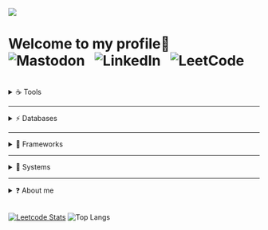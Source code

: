 ![](https://i.pinimg.com/originals/24/2e/37/242e379f970c22bf30e1689290627058.gif)
 # Welcome to my profile👋 &nbsp;&nbsp;&nbsp;&nbsp;![Mastodon](https://img.shields.io/badge/-MASTODON-%232B90D9?style=for-the-badge&logo=mastodon&logoColor=white) &nbsp;&nbsp;![LinkedIn](https://img.shields.io/badge/linkedin-%230077B5.svg?style=for-the-badge&logo=linkedin&logoColor=white) 	&nbsp;&nbsp;![LeetCode](https://img.shields.io/badge/LeetCode-000000?style=for-the-badge&logo=LeetCode&logoColor=#d16c06)
  <br />
  
<!-- https://art.pixilart.com/cb97514d85c12ba.gif -->

<details>
  <summary>☕ Tools</summary>
  <br />
  
![Java](https://img.shields.io/badge/java-%23ED8B00.svg?style=for-the-badge&logo=java&logoColor=white) &nbsp;&nbsp; ![JavaScript](https://img.shields.io/badge/javascript-%23323330.svg?style=for-the-badge&logo=javascript&logoColor=%23F7DF1E) &nbsp;&nbsp;![HTML5](https://img.shields.io/badge/html5-%23E34F26.svg?style=for-the-badge&logo=html5&logoColor=white) &nbsp;&nbsp;![CSS3](https://img.shields.io/badge/css3-%231572B6.svg?style=for-the-badge&logo=css3&logoColor=white) &nbsp;&nbsp;![Apache Groovy](https://img.shields.io/badge/Apache%20Groovy-4298B8.svg?style=for-the-badge&logo=Apache+Groovy&logoColor=white)  &nbsp;&nbsp;![Apache Maven](https://img.shields.io/badge/Apache%20Maven-C71A36?style=for-the-badge&logo=Apache%20Maven&logoColor=white)  &nbsp;&nbsp;![Git](https://img.shields.io/badge/git-%23F05033.svg?style=for-the-badge&logo=git&logoColor=white) &nbsp;&nbsp;![Python](https://img.shields.io/badge/python-3670A0?style=for-the-badge&logo=python&logoColor=ffdd54) &nbsp;&nbsp;![PHP](https://img.shields.io/badge/php-%23777BB4.svg?style=for-the-badge&logo=php&logoColor=white) &nbsp;&nbsp;![Markdown](https://img.shields.io/badge/markdown-%23000000.svg?style=for-the-badge&logo=markdown&logoColor=white) &nbsp;&nbsp;![Bootstrap](https://img.shields.io/badge/bootstrap-%23563D7C.svg?style=for-the-badge&logo=bootstrap&logoColor=white) &nbsp;&nbsp;![Bulma](https://img.shields.io/badge/bulma-00D0B1?style=for-the-badge&logo=bulma&logoColor=white)  &nbsp;&nbsp;![Jira](https://img.shields.io/badge/jira-%230A0FFF.svg?style=for-the-badge&logo=jira&logoColor=white)  &nbsp;&nbsp;![Confluence](https://img.shields.io/badge/confluence-%23172BF4.svg?style=for-the-badge&logo=confluence&logoColor=white)  &nbsp;&nbsp;![Bitbucket](https://img.shields.io/badge/bitbucket-%230047B3.svg?style=for-the-badge&logo=bitbucket&logoColor=white) &nbsp;&nbsp;![C](https://img.shields.io/badge/c-%2300599C.svg?style=for-the-badge&logo=c&logoColor=white) &nbsp;&nbsp;![C++](https://img.shields.io/badge/c++-%2300599C.svg?style=for-the-badge&logo=c%2B%2B&logoColor=white)
</details>

--- 

<details>
  <summary>⚡ Databases</summary>
  <br />
 
![MySQL](https://img.shields.io/badge/mysql-%2300f.svg?style=for-the-badge&logo=mysql&logoColor=white&color=black) &nbsp;&nbsp;![Postgres](https://img.shields.io/badge/postgres-%23316192.svg?style=for-the-badge&logo=postgresql&logoColor=white) &nbsp;&nbsp;![MongoDB](https://img.shields.io/badge/MongoDB-%234ea94b.svg?style=for-the-badge&logo=mongodb&logoColor=white)
</details>

---

<details>
  <summary>🔨 Frameworks</summary>
  <br />
 
![React](https://img.shields.io/badge/react-%2320232a.svg?style=for-the-badge&logo=react&logoColor=%2361DAFB) &nbsp;&nbsp;![Spring](https://img.shields.io/badge/spring-%236DB33F.svg?style=for-the-badge&logo=spring&logoColor=white) &nbsp;&nbsp;![Angular](https://img.shields.io/badge/angular-%23DD0031.svg?style=for-the-badge&logo=angular&logoColor=white) &nbsp;&nbsp;![Ionic](https://img.shields.io/badge/Ionic-%233880FF.svg?style=for-the-badge&logo=Ionic&logoColor=white) &nbsp;&nbsp;![Hugo](https://img.shields.io/badge/Hugo-black.svg?style=for-the-badge&logo=Hugo) &nbsp;&nbsp;![WordPress](https://img.shields.io/badge/WordPress-%23117AC9.svg?style=for-the-badge&logo=WordPress&logoColor=white)
</details>

---

<details>
 <summary>🐧 Systems</summary>
 <br />
 
 ![Windows](https://img.shields.io/badge/Windows-0078D6?style=for-the-badge&logo=windows&logoColor=white) &nbsp;&nbsp;![Linux](https://img.shields.io/badge/Linux-FCC624?style=for-the-badge&logo=linux&logoColor=black) &nbsp;&nbsp;![Ubuntu](https://img.shields.io/badge/Ubuntu-E95420?style=for-the-badge&logo=ubuntu&logoColor=white) &nbsp;&nbsp;![Fedora](https://img.shields.io/badge/Fedora-294172?style=for-the-badge&logo=fedora&logoColor=white) &nbsp;&nbsp;![Debian](https://img.shields.io/badge/Debian-D70A53?style=for-the-badge&logo=debian&logoColor=white) &nbsp;&nbsp;![PowerShell](https://img.shields.io/badge/PowerShell-%235391FE.svg?style=for-the-badge&logo=powershell&logoColor=white) &nbsp;&nbsp;![Shell Script](https://img.shields.io/badge/shell_script-%23121011.svg?style=for-the-badge&logo=gnu-bash&logoColor=white) &nbsp;&nbsp;![Apache](https://img.shields.io/badge/apache-%23D42029.svg?style=for-the-badge&logo=apache&logoColor=white) &nbsp;&nbsp;![Kali](https://img.shields.io/badge/Kali-268BEE?style=for-the-badge&logo=kalilinux&logoColor=white)
</details>

---

<details>
  <summary>❓ About me</summary>
  <br />
 
 <p>
  I'm a freelance full-stack developer based in Spain. I primarily work with Java, Javascript, Groovy, HTML, CSS, SQL and others daily. But I have experience with       languages like Typescript, PHP, Python and NoSQL databases like MongoDB. I also do work and have knowledge of agile methodologies like Scrum.

  Currently, I'm getting more involved in the development of plugins for Atlassian products, mostly Jira and Confluence, both server and cloud. Besides, I like            spending some time working on my projects, learning new technologies or improving my skills.
 </p>
</details>
<br />

[![Leetcode Stats](https://leetcard.jacoblin.cool/jaxp42?ext=heatmap)](https://leetcode.com/jaxp42)                                   ![Top Langs](https://github-readme-stats.vercel.app/api/top-langs/?username=jaxp42&layout=compact&theme=synthwave)

